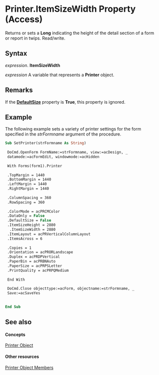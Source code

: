 
# Printer.ItemSizeWidth Property (Access)

Returns or sets a  **Long** indicating the height of the detail section of a form or report in twips. Read/write.


## Syntax

 _expression_. **ItemSizeWidth**

 _expression_ A variable that represents a **Printer** object.


## Remarks

If the  **[DefaultSize](b5dd3ce8-a5db-7562-5760-fc07c4409130.md)** property is **True**, this property is ignored.


## Example

The following example sets a variety of printer settings for the form specified in the  _strFormname_ argument of the procedure.


```vb
Sub SetPrinter(strFormname As String) 
 
 DoCmd.OpenForm FormName:=strFormname, view:=acDesign, _ 
 datamode:=acFormEdit, windowmode:=acHidden 
 
 With Forms(form1).Printer 
 
 .TopMargin = 1440 
 .BottomMargin = 1440 
 .LeftMargin = 1440 
 .RightMargin = 1440 
 
 .ColumnSpacing = 360 
 .RowSpacing = 360 
 
 .ColorMode = acPRCMColor 
 .DataOnly = False 
 .DefaultSize = False 
 .ItemSizeHeight = 2880 
  .ItemSizeWidth = 2880 
 .ItemLayout = acPRVerticalColumnLayout 
 .ItemsAcross = 6 
 
 .Copies = 1 
 .Orientation = acPRORLandscape 
 .Duplex = acPRDPVertical 
 .PaperBin = acPRBNAuto 
 .PaperSize = acPRPSLetter 
 .PrintQuality = acPRPQMedium 
 
 End With 
 
 DoCmd.Close objecttype:=acForm, objectname:=strFormname, _ 
 Save:=acSaveYes 
 
 
End Sub
```


## See also


#### Concepts


[Printer Object](fba3eb15-db93-943a-421c-291761e7fa2b.md)
#### Other resources


[Printer Object Members](8e58eb5e-bab9-3237-cf61-a44869feef51.md)
